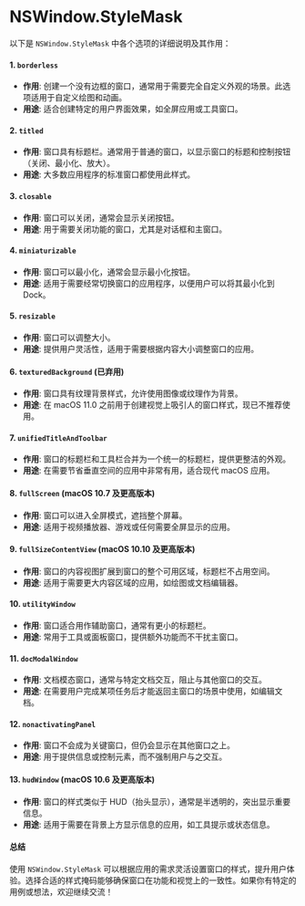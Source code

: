 # NSWindow.StyleMask

以下是 `NSWindow.StyleMask` 中各个选项的详细说明及其作用：

#### 1. **`borderless`**

* **作用**: 创建一个没有边框的窗口，通常用于需要完全自定义外观的场景。此选项适用于自定义绘图和动画。
* **用途**: 适合创建特定的用户界面效果，如全屏应用或工具窗口。

#### 2. **`titled`**

* **作用**: 窗口具有标题栏。通常用于普通的窗口，以显示窗口的标题和控制按钮（关闭、最小化、放大）。
* **用途**: 大多数应用程序的标准窗口都使用此样式。

#### 3. **`closable`**

* **作用**: 窗口可以关闭，通常会显示关闭按钮。
* **用途**: 用于需要关闭功能的窗口，尤其是对话框和主窗口。

#### 4. **`miniaturizable`**

* **作用**: 窗口可以最小化，通常会显示最小化按钮。
* **用途**: 适用于需要经常切换窗口的应用程序，以便用户可以将其最小化到 Dock。

#### 5. **`resizable`**

* **作用**: 窗口可以调整大小。
* **用途**: 提供用户灵活性，适用于需要根据内容大小调整窗口的应用。

#### 6. **`texturedBackground`** (已弃用)

* **作用**: 窗口具有纹理背景样式，允许使用图像或纹理作为背景。
* **用途**: 在 macOS 11.0 之前用于创建视觉上吸引人的窗口样式，现已不推荐使用。

#### 7. **`unifiedTitleAndToolbar`**

* **作用**: 窗口的标题栏和工具栏合并为一个统一的标题栏，提供更整洁的外观。
* **用途**: 在需要节省垂直空间的应用中非常有用，适合现代 macOS 应用。

#### 8. **`fullScreen`** (macOS 10.7 及更高版本)

* **作用**: 窗口可以进入全屏模式，遮挡整个屏幕。
* **用途**: 适用于视频播放器、游戏或任何需要全屏显示的应用。

#### 9. **`fullSizeContentView`** (macOS 10.10 及更高版本)

* **作用**: 窗口的内容视图扩展到窗口的整个可用区域，标题栏不占用空间。
* **用途**: 适用于需要更大内容区域的应用，如绘图或文档编辑器。

#### 10. **`utilityWindow`**

* **作用**: 窗口适合用作辅助窗口，通常有更小的标题栏。
* **用途**: 常用于工具或面板窗口，提供额外功能而不干扰主窗口。

#### 11. **`docModalWindow`**

* **作用**: 文档模态窗口，通常与特定文档交互，阻止与其他窗口的交互。
* **用途**: 在需要用户完成某项任务后才能返回主窗口的场景中使用，如编辑文档。

#### 12. **`nonactivatingPanel`**

* **作用**: 窗口不会成为关键窗口，但仍会显示在其他窗口之上。
* **用途**: 用于提供信息或控制元素，而不强制用户与之交互。

#### 13. **`hudWindow`** (macOS 10.6 及更高版本)

* **作用**: 窗口的样式类似于 HUD（抬头显示），通常是半透明的，突出显示重要信息。
* **用途**: 适用于需要在背景上方显示信息的应用，如工具提示或状态信息。

#### 总结

使用 `NSWindow.StyleMask` 可以根据应用的需求灵活设置窗口的样式，提升用户体验。选择合适的样式掩码能够确保窗口在功能和视觉上的一致性。如果你有特定的用例或想法，欢迎继续交流！
